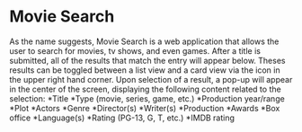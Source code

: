 # Movie Search
As the name suggests, Movie Search is a web application that allows the user to search for movies, tv shows, and even games. After a title is submitted, all of the results that match the entry will appear below. Theses results can be toggled between a list view and a card view via the icon in the upper right hand corner. Upon selection of a result, a pop-up will appear in the center of the screen, displaying the following content related to the selection:
*Title
*Type (movie, series, game, etc.)
*Production year/range
*Plot
*Actors
*Genre
*Director(s)
*Writer(s)
*Production
*Awards
*Box office
*Language(s)
*Rating (PG-13, G, T, etc.)
*IMDB rating
